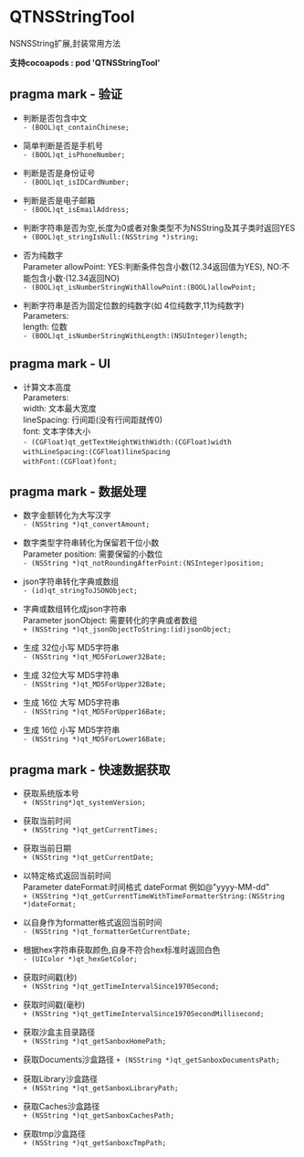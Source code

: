 # **QTNSStringTool**  

NSNSString扩展,封装常用方法  

**支持cocoapods : pod 'QTNSStringTool'**  

## pragma mark - 验证  


- 判断是否包含中文<br>
`- (BOOL)qt_containChinese;`

- 简单判断是否是手机号<br>
`- (BOOL)qt_isPhoneNumber;`

- 判断是否是身份证号<br>
`- (BOOL)qt_isIDCardNumber;`

- 判断是否是电子邮箱<br>
`- (BOOL)qt_isEmailAddress;`

- 判断字符串是否为空,长度为0或者对象类型不为NSString及其子类时返回YES  
`+ (BOOL)qt_stringIsNull:(NSString *)string;`

- 否为纯数字<br>
  Parameter allowPoint: YES:判断条件包含小数(12.34返回值为YES),  NO:不能包含小数·(12.34返回NO)<br> 
`- (BOOL)qt_isNumberStringWithAllowPoint:(BOOL)allowPoint;`

- 判断字符串是否为固定位数的纯数字(如 4位纯数字,11为纯数字)<br>
  Parameters:<br>
      length: 位数<br>
`- (BOOL)qt_isNumberStringWithLength:(NSUInteger)length;`

## pragma mark - UI

- 计算文本高度<br>
    Parameters:<br>
        width:  文本最大宽度<br>
        lineSpacing: 行间距(没有行间距就传0)<br>
        font: 文本字体大小<br>
`- (CGFloat)qt_getTextHeightWithWidth:(CGFloat)width`  
                     `withLineSpacing:(CGFloat)lineSpacing`  
                            `withFont:(CGFloat)font;`


## pragma mark - 数据处理<br>

- 数字金额转化为大写汉字<br>
`- (NSString *)qt_convertAmount;`

- 数字类型字符串转化为保留若干位小数<br>
    Parameter position: 需要保留的小数位<br>
`- (NSString *)qt_notRoundingAfterPoint:(NSInteger)position;`

- json字符串转化字典或数组<br>
`- (id)qt_stringToJSONObject;`

- 字典或数组转化成json字符串<br>
    Parameter jsonObject: 需要转化的字典或者数组<br>
`+ (NSString *)qt_jsonObjectToString:(id)jsonObject;`

- 生成 32位小写 MD5字符串<br>
`- (NSString *)qt_MD5ForLower32Bate;`

- 生成 32位大写 MD5字符串<br>
`- (NSString *)qt_MD5ForUpper32Bate;`

- 生成 16位 大写 MD5字符串<br>
`- (NSString *)qt_MD5ForUpper16Bate;`

- 生成 16位 小写 MD5字符串<br>
`- (NSString *)qt_MD5ForLower16Bate;`

## pragma mark - 快速数据获取

- 获取系统版本号<br>
`+ (NSString*)qt_systemVersion;`

- 获取当前时间<br>
`+ (NSString *)qt_getCurrentTimes;`

- 获取当前日期<br>
`+ (NSString *)qt_getCurrentDate;`

- 以特定格式返回当前时间<br>
    Parameter dateFormat:时间格式 dateFormat 例如@"yyyy-MM-dd"<br>
`+ (NSString *)qt_getCurrentTimeWithTimeFormatterString:(NSString *)dateFormat;`

- 以自身作为formatter格式返回当前时间<br>
`- (NSString *)qt_formatterGetCurrentDate;`

- 根据hex字符串获取颜色,自身不符合hex标准时返回白色<br>
`- (UIColor *)qt_hexGetColor;`

- 获取时间戳(秒)<br>
`+ (NSString *)qt_getTimeIntervalSince1970Second;`

- 获取时间戳(毫秒)<br>
`+ (NSString *)qt_getTimeIntervalSince1970SecondMillisecond;`

- 获取沙盒主目录路径<br>
`+ (NSString *)qt_getSanboxHomePath;`

- 获取Documents沙盒路径
`+ (NSString *)qt_getSanboxDocumentsPath;`

- 获取Library沙盒路径<br>
`+ (NSString *)qt_getSanboxLibraryPath;`

- 获取Caches沙盒路径<br>
`+ (NSString *)qt_getSanboxCachesPath;`

- 获取tmp沙盒路径<br>
`+ (NSString *)qt_getSanboxcTmpPath;`


